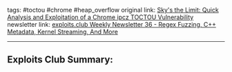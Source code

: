 tags: #toctou #chrome #heap_overflow
original link: [Sky's the Limit: Quick Analysis and Exploitation of a Chrome ipcz TOCTOU Vulnerability](https://binarygecko.com/skys-the-limit-quick-analysis-and-exploitation-of-a-chrome-ipcz-toctou-vulnerability/?ref=blog.exploits.club)
newsletter link: [exploits.club Weekly Newsletter 36 - Regex Fuzzing, C++ Metadata, Kernel Streaming, And More](https://blog.exploits.club/exploits-club-weekly-newsletter-36-regex-fuzzing-c-metadata-kernel-streaming-and-more/)

---
## Exploits Club Summary:
> 